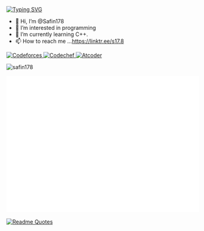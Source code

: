 [![Typing SVG](https://readme-typing-svg.demolab.com?font=Comfortaa&size=26&pause=1000&width=435&lines=Sailing+against++the+wind+.+.+.+)](https://git.io/typing-svg)

- 👋 Hi, I’m @Safin178
- 👀 I’m interested in programming 
- 🌱 I’m currently learning C++.
- 📫 How to reach me ...https://linktr.ee/s17.8

<a href="https://codeforces.com/profile/safin17.8">
    <img alt="Codeforces" src="https://cp-logo.vercel.app/codeforces/safin17.8"/>
</a>

<a href="https://www.codechef.com/users/safin17_8">
    <img alt="Codechef" src="https://cp-logo.vercel.app/codechef/safin17_8"/>
</a>
<a href="https://atcoder.jp/users/safin17_8">
    <img alt="Atcoder" src="https://cp-logo.vercel.app/atcoder/safin17_8"/>
</a>
<p align="left"> <img src="https://komarev.com/ghpvc/?username=sayedtahsin&label=Profile%20views&color=0e75b6&style=plastic" alt="safin178" /> </p>
    



<!---![](https://raw.githubusercontent.com/safin178/cf-stats/main/output/light_card.svg#gh-dark-mode-only)--->
![](https://raw.githubusercontent.com/safin178/cf-stats/main/output/light_card.svg)




<!---![](https://raw.githubusercontent.com/safin178/cf-stats/main/output/max_rating.svg)
![](https://raw.githubusercontent.com/safin178/cf-stats/main/output/rating.svg)--->



[![Readme Quotes](https://quotes-github-readme.vercel.app/api?type=horizontal&theme=algolia)](https://github.com/piyushsuthar/github-readme-quotes)


<!---
Safin178/Safin178 is a ✨ special ✨ repository because its `README.md` (this file) appears on your GitHub profile.
You can click the Preview link to take a look at your changes.
--->
